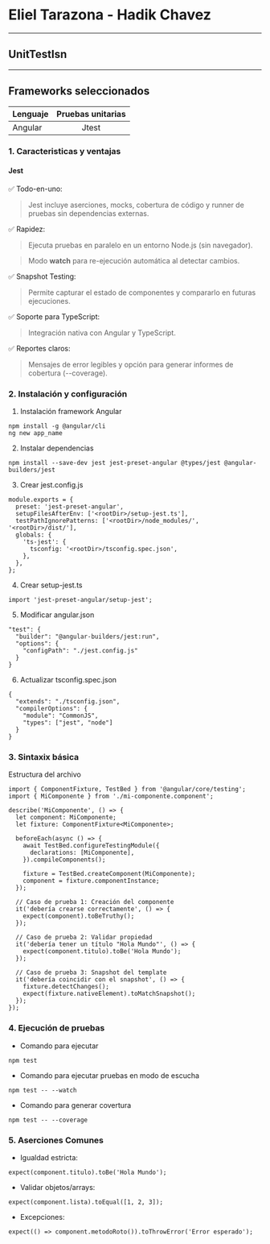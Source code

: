 # **Eliel Tarazona - Hadik Chavez**
---
## UnitTestIsn
---

## Frameworks seleccionados
| Lenguaje  | Pruebas unitarias |
| ------------- |:-------------:|
| Angular      | Jtest     |

### **1. Caracteristicas y ventajas**

#### Jest

✅ Todo-en-uno:

> Jest incluye aserciones, mocks, cobertura de código y runner de pruebas sin dependencias externas.

✅ Rapidez:

> Ejecuta pruebas en paralelo en un entorno Node.js (sin navegador).

> Modo **watch** para re-ejecución automática al detectar cambios.

✅ Snapshot Testing:

> Permite capturar el estado de componentes y compararlo en futuras ejecuciones.

✅ Soporte para TypeScript:

> Integración nativa con Angular y TypeScript.

✅ Reportes claros:

> Mensajes de error legibles y opción para generar informes de cobertura (--coverage).

### **2. Instalación y configuración**

1. Instalación framework Angular
```
npm install -g @angular/cli
ng new app_name
```

2. Instalar dependencias
```
npm install --save-dev jest jest-preset-angular @types/jest @angular-builders/jest
```

3. Crear jest.config.js
```
module.exports = {
  preset: 'jest-preset-angular',
  setupFilesAfterEnv: ['<rootDir>/setup-jest.ts'],
  testPathIgnorePatterns: ['<rootDir>/node_modules/', '<rootDir>/dist/'],
  globals: {
    'ts-jest': {
      tsconfig: '<rootDir>/tsconfig.spec.json',
    },
  },
};
```

4. Crear setup-jest.ts
```
import 'jest-preset-angular/setup-jest';
```

5. Modificar angular.json
```
"test": {
  "builder": "@angular-builders/jest:run",
  "options": {
    "configPath": "./jest.config.js"
  }
}
```

6. Actualizar tsconfig.spec.json
```
{
  "extends": "./tsconfig.json",
  "compilerOptions": {
    "module": "CommonJS",
    "types": ["jest", "node"]
  }
}
```

### **3. Sintaxix básica**

Estructura del archivo
```
import { ComponentFixture, TestBed } from '@angular/core/testing';
import { MiComponente } from './mi-componente.component';

describe('MiComponente', () => {
  let component: MiComponente;
  let fixture: ComponentFixture<MiComponente>;

  beforeEach(async () => {
    await TestBed.configureTestingModule({
      declarations: [MiComponente],
    }).compileComponents();

    fixture = TestBed.createComponent(MiComponente);
    component = fixture.componentInstance;
  });

  // Caso de prueba 1: Creación del componente
  it('debería crearse correctamente', () => {
    expect(component).toBeTruthy();
  });

  // Caso de prueba 2: Validar propiedad
  it('debería tener un título "Hola Mundo"', () => {
    expect(component.titulo).toBe('Hola Mundo');
  });

  // Caso de prueba 3: Snapshot del template
  it('debería coincidir con el snapshot', () => {
    fixture.detectChanges();
    expect(fixture.nativeElement).toMatchSnapshot();
  });
});
```

### **4. Ejecución de pruebas**

- Comando para ejecutar
```
npm test
```

- Comando para ejecutar pruebas en modo de escucha
```
npm test -- --watch
```

- Comando para generar covertura
```
npm test -- --coverage
```

### **5. Aserciones Comunes**

- Igualdad estricta:
```
expect(component.titulo).toBe('Hola Mundo');
```

- Validar objetos/arrays:
```
expect(component.lista).toEqual([1, 2, 3]);
```

- Excepciones:
```
expect(() => component.metodoRoto()).toThrowError('Error esperado');
```
